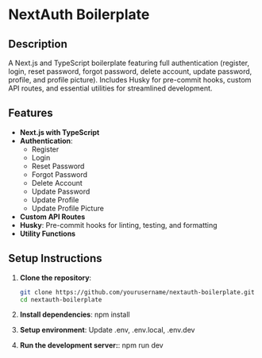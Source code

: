 # NextAuth Boilerplate

## Description
A Next.js and TypeScript boilerplate featuring full authentication (register, login, reset password, forgot password, delete account, update password, profile, and profile picture). Includes Husky for pre-commit hooks, custom API routes, and essential utilities for streamlined development.

## Features
- **Next.js with TypeScript**
- **Authentication**:
  - Register
  - Login
  - Reset Password
  - Forgot Password
  - Delete Account
  - Update Password
  - Update Profile
  - Update Profile Picture
- **Custom API Routes**
- **Husky**: Pre-commit hooks for linting, testing, and formatting
- **Utility Functions**

## Setup Instructions
1. **Clone the repository**:
   ```bash
   git clone https://github.com/yourusername/nextauth-boilerplate.git
   cd nextauth-boilerplate

2. **Install dependencies**:
    npm install

3. **Setup environment**:
    Update .env, .env.local, .env.dev

4. **Run the development server:**:
   npm run dev


   
